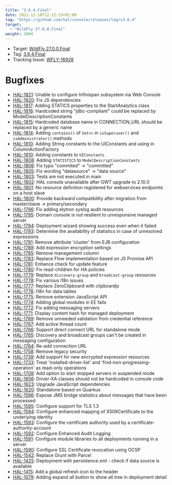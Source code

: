 ```yaml
---
title: "3.6.4.Final"
date: 2021-12-10T12:12:23+01:00
tag: "https://github.com/hal/console/releases/tag/v3.6.4"
target: 
  - "WildFly 27.0.0.Final"
weight: 3604
---
```

- Target: [WildFly 27.0.0.Final](https://www.wildfly.org/news/2022/11/09/WildFly27-Final-Released/)
- Tag: [3.6.4.Final](https://github.com/hal/console/releases/tag/v3.6.4)
- Tracking Issue: [WFLY-16928](https://issues.redhat.com/browse/WFLY-16928)

# Bugfixes

- [HAL-1821](https://issues.redhat.com/browse/HAL-1821): Unable to configure Infinispan subsystem via Web Console
- [HAL-1820](https://issues.redhat.com/browse/HAL-1820): Fix JS dependencies
- [HAL-1817](https://issues.redhat.com/browse/HAL-1817): Adding STATICS properties to the StartAnalytics class
- [HAL-1816](https://issues.redhat.com/browse/HAL-1816): Hardcoded string "jdbc-compliant" could be replaced by ModelDescriptionConstants
- [HAL-1815](https://issues.redhat.com/browse/HAL-1815): Hardcoded database name in CONNECTION_URL should be replaced by a generic name
- [HAL-1814](https://issues.redhat.com/browse/HAL-1814): Adding `contains()` of `Set<>` in `isSuperuser()` and `isAdministrator()` methods
- [HAL-1810](https://issues.redhat.com/browse/HAL-1810): Adding String constants to the UIConstants and using in ColumnActionFactory
- [HAL-1810](https://issues.redhat.com/browse/HAL-1810): Adding constants to `UIConstants`
- [HAL-1808](https://issues.redhat.com/browse/HAL-1808): Adding `STATISTICS` to `ModelDescriptionConstants`
- [HAL-1806](https://issues.redhat.com/browse/HAL-1806): Fix typo "commited" → "committed"
- [HAL-1805](https://issues.redhat.com/browse/HAL-1805): Fix wording "datasource" → "data source"
- [HAL-1803](https://issues.redhat.com/browse/HAL-1803): Tests are not executed in main
- [HAL-1802](https://issues.redhat.com/browse/HAL-1802): HAL console unavailable after GWT upgrade to 2.10.0
- [HAL-1801](https://issues.redhat.com/browse/HAL-1801): No resource definition registered for webservices endpoints on a host slave
- [HAL-1800](https://issues.redhat.com/browse/HAL-1800): Provide backward compatibility after migration from master/slave → primary/secondary
- [HAL-1796](https://issues.redhat.com/browse/HAL-1796): Fix adding elytron syslog audit resources
- [HAL-1795](https://issues.redhat.com/browse/HAL-1795): Domain console is not resilient to unresponsive managed server
- [HAL-1794](https://issues.redhat.com/browse/HAL-1794): Deployment wizard showing success even when it failed
- [HAL-1793](https://issues.redhat.com/browse/HAL-1793): Determine the availability of statistics in case of unresolved expressions
- [HAL-1791](https://issues.redhat.com/browse/HAL-1791): Remove attribute 'cluster' from EJB configuration
- [HAL-1789](https://issues.redhat.com/browse/HAL-1789): Add expression encryption settings
- [HAL-1785](https://issues.redhat.com/browse/HAL-1785): Remove management column
- [HAL-1783](https://issues.redhat.com/browse/HAL-1783): Replace Flow implementation based on JS Promise API
- [HAL-1781](https://issues.redhat.com/browse/HAL-1781): Enhance check for update feature
- [HAL-1780](https://issues.redhat.com/browse/HAL-1780): Fix read-children for HA policies
- [HAL-1779](https://issues.redhat.com/browse/HAL-1779): Replace `discovery-group` and `broadcast-group` resources
- [HAL-1778](https://issues.redhat.com/browse/HAL-1778): Fix various i18n issues
- [HAL-1777](https://issues.redhat.com/browse/HAL-1777): Replace ZeroClipboard with clipboardjs
- [HAL-1776](https://issues.redhat.com/browse/HAL-1776): I18n for data tables
- [HAL-1775](https://issues.redhat.com/browse/HAL-1775): Remove extension JavaScript API
- [HAL-1774](https://issues.redhat.com/browse/HAL-1774): Adding global modules in EE fails
- [HAL-1772](https://issues.redhat.com/browse/HAL-1772): Fix adding messaging servers
- [HAL-1771](https://issues.redhat.com/browse/HAL-1771): Display content hash for managed deployment
- [HAL-1769](https://issues.redhat.com/browse/HAL-1769): Remove unneeded validation from credential reference
- [HAL-1767](https://issues.redhat.com/browse/HAL-1767): Add active thread count
- [HAL-1766](https://issues.redhat.com/browse/HAL-1766): Support direct connect URL for standalone mode
- [HAL-1765](https://issues.redhat.com/browse/HAL-1765): Discovery and broadcast groups can't be created in messaging configuration
- [HAL-1764](https://issues.redhat.com/browse/HAL-1764): Re-add connection URL
- [HAL-1758](https://issues.redhat.com/browse/HAL-1758): Remove legacy security
- [HAL-1739](https://issues.redhat.com/browse/HAL-1739): Add support for new encrypted expression resources
- [HAL-1733](https://issues.redhat.com/browse/HAL-1733): Treat 'installed-driver-list' and 'find-non-progressing-operation' as read-only operations
- [HAL-1709](https://issues.redhat.com/browse/HAL-1709): Add option to start stopped servers in suspended mode
- [HAL-1656](https://issues.redhat.com/browse/HAL-1656): Driver-XA classes should not be hardcoded in console code
- [HAL-1623](https://issues.redhat.com/browse/HAL-1623): Upgrade JavaScript dependencies
- [HAL-1620](https://issues.redhat.com/browse/HAL-1620): Standalone based on Quarkus
- [HAL-1596](https://issues.redhat.com/browse/HAL-1596): Expose JMS bridge statistics about messages that have been processed
- [HAL-1595](https://issues.redhat.com/browse/HAL-1595): Configure support for TLS 1.3
- [HAL-1594](https://issues.redhat.com/browse/HAL-1594): Configure enhanced mapping of X509Certificate to the underlying identity
- [HAL-1593](https://issues.redhat.com/browse/HAL-1593): Configure the certificate authority used by a certificate-authority-account
- [HAL-1592](https://issues.redhat.com/browse/HAL-1592): Configure Enhanced Audit Logging
- [HAL-1591](https://issues.redhat.com/browse/HAL-1591): Configure module libraries to all deployments running in a server
- [HAL-1590](https://issues.redhat.com/browse/HAL-1590): Configure SSL Certificate revocation using OCSP
- [HAL-1542](https://issues.redhat.com/browse/HAL-1542): Replace Grunt with Parcel
- [HAL-1425](https://issues.redhat.com/browse/HAL-1425): Deployment with persistence.xml - check if data source is available
- [HAL-1415](https://issues.redhat.com/browse/HAL-1415): Add a global refresh icon to the header
- [HAL-1079](https://issues.redhat.com/browse/HAL-1079): Adding expand all button to show all tree in deployment detail
